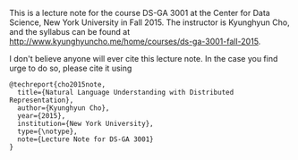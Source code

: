 This is a lecture note for the course DS-GA 3001 <Natural Language Understanding
with Distributed Representations> at the Center for Data Science, New York 
University in Fall 2015. The instructor is Kyunghyun Cho, and the syllabus can 
be found at http://www.kyunghyuncho.me/home/courses/ds-ga-3001-fall-2015.

I don't believe anyone will ever cite this lecture note. In the case you find
urge to do so, please cite it using

```
@techreport{cho2015note,
  title={Natural Language Understanding with Distributed Representation},
  author={Kyunghyun Cho},
  year={2015},
  institution={New York University},
  type={\notype},
  note={Lecture Note for DS-GA 3001}
}
```

